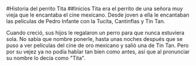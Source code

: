#Historia del perrito Tita
##Inicios
Tita era el perrito de una señora muy vieja que le encantaba el cine mexicano. Desde joven a ella le encantaban las películas de Pedro Infante con la Tucita, Cantinflas y Tin Tan.

Cuando creció, sus hijos le regalaron un perro para que nunca estuviera sola. No sabía que nombre ponerle, hasta unas noches después que se puso a ver películas del cine de oro mexicano y salió una de Tin Tan. Pero por su vejez ya no podía hablar tan bien como antes, así que al pronunciar su nombre lo decía como "Tita".